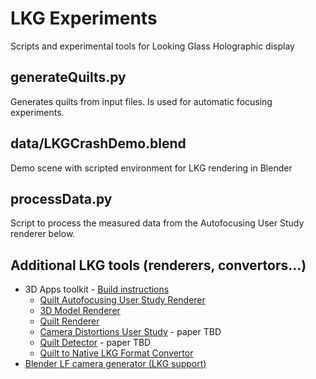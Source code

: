 # LKG Experiments
Scripts and experimental tools for Looking Glass Holographic display

## generateQuilts.py
Generates quilts from input files. Is used for automatic focusing experiments.

## data/LKGCrashDemo.blend
Demo scene with scripted environment for LKG rendering in Blender

## processData.py
Script to process the measured data from the Autofocusing User Study renderer below.

## Additional LKG tools (renderers, convertors...) 
* 3D Apps toolkit - [Build instructions](https://github.com/dormon/3DApps)
  * [Quilt Autofocusing User Study Renderer](https://github.com/dormon/3DApps/blob/master/src/renderHoloFocusStudy.cpp)
  * [3D Model Renderer](https://github.com/dormon/3DApps/blob/master/src/renderHoloModel.cpp)
  * [Quilt Renderer](https://github.com/dormon/3DApps/blob/master/src/renderHoloFocus.cpp)
  * [Camera Distortions User Study](https://github.com/dormon/3DApps/blob/master/src/renderHoloUserStudy.cpp) - paper TBD
  * [Quilt Detector](https://github.com/dormon/3DApps/blob/master/src/quiltDetector.cpp) - paper TBD
  * [Quilt to Native LKG Format Convertor](https://github.com/dormon/3DApps/blob/master/src/quiltToNative.cpp)
* [Blender LF camera generator (LKG support)](https://github.com/ichlubna/blenderScripts/blob/master/LF/cameras.py)
